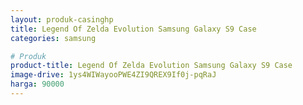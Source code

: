 ```yaml
---
layout: produk-casinghp
title: Legend Of Zelda Evolution Samsung Galaxy S9 Case
categories: samsung

# Produk
product-title: Legend Of Zelda Evolution Samsung Galaxy S9 Case
image-drive: 1ys4WIWayooPWE4ZI9QREX9If0j-pqRaJ
harga: 90000
---
```

